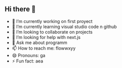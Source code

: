 ## Hi there 👋

- 🔭 I’m currently working on first proyect
- 🌱 I’m currently learning visual studio code n github
- 👯 I’m looking to collaborate on projects
- 🤔 I’m looking for help with next.js
- 💬 Ask me about programm
- 📫 How to reach me: flowwxyy
- 😄 Pronouns: ga
- ⚡ Fun fact: aea
